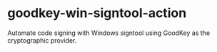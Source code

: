 # goodkey-win-signtool-action
Automate code signing with Windows signtool using GoodKey as the cryptographic provider.
